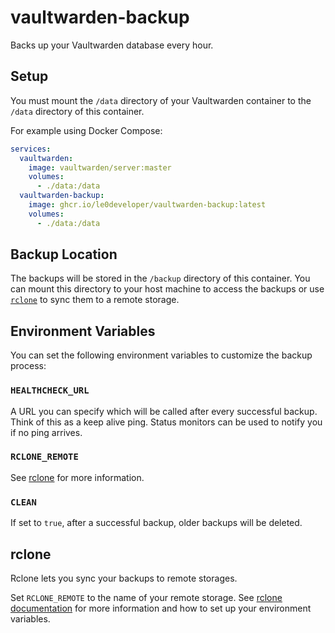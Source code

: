 # vaultwarden-backup

Backs up your Vaultwarden database every hour.

## Setup

You must mount the `/data` directory of your Vaultwarden container to the `/data` directory of this container.

For example using Docker Compose:

```yaml
services:
  vaultwarden:
    image: vaultwarden/server:master
    volumes:
      - ./data:/data
  vaultwarden-backup:
    image: ghcr.io/le0developer/vaultwarden-backup:latest
    volumes:
      - ./data:/data
```

## Backup Location

The backups will be stored in the `/backup` directory of this container.
You can mount this directory to your host machine to access the backups or use [`rclone`](#rclone) to sync them to a remote storage.

## Environment Variables

You can set the following environment variables to customize the backup process:

### `HEALTHCHECK_URL`

A URL you can specify which will be called after every successful backup.
Think of this as a keep alive ping. Status monitors can be used to notify you if no ping arrives.

### `RCLONE_REMOTE`

See [rclone](#rclone) for more information.

### `CLEAN`

If set to `true`, after a successful backup, older backups will be deleted.

## rclone

Rclone lets you sync your backups to remote storages.

Set `RCLONE_REMOTE` to the name of your remote storage. See [rclone documentation](https://rclone.org/docs/#environment-variables) for more information and how to set up your environment variables.
